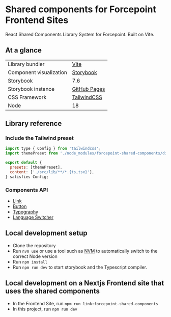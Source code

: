 # Shared components for Forcepoint Frontend Sites

React Shared Components Library System for Forcepoint. Built on Vite.

## At a glance

|   |   |
|---|---|
| Library bundler | [Vite](https://vitejs.dev/) |
| Component visualization | [Storybook](https://storybook.js.org/) |
| Storybook | 7.6 |
| Storybook instance | [GitHub Pages](https://fourkitchens.github.io/forcepoint-shared-components) |
| CSS Framework | [TailwindCSS](https://tailwindcss.com/) |
| Node | 18 |

## Library reference

### Include the Tailwind preset

```js
import type { Config } from 'tailwindcss';
import themePreset from './node_modules/forcepoint-shared-components/dist/tailwind-theme-preset.js';

export default {
  presets: [themePreset],
  content: ['./src/lib/**/*.{ts,tsx}'],
} satisfies Config;

```

### Components API

- [Link](./docs/link.md)
- [Button](./docs/button.md)
- [Typography](./docs/typography.md)
- [Language Switcher](./docs/languageSwitcher.md)

## Local development setup

- Clone the repository
- Run `nvm use` or use a tool such as [NVM](https://github.com/nvm-sh/nvm) to
automatically switch to the correct Node version
- Run `npm install`
- Run `npm run dev` to start storybook and the Typescript compiler.

## Local development on a Nextjs Frontend site that uses the shared components

- In the Frontend Site, run `npm run link:forcepoint-shared-components`
- In this project, run `npm run dev`
